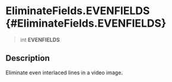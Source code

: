 EliminateFields.EVENFIELDS {#EliminateFields.EVENFIELDS}
==========================

> int **EVENFIELDS**

Description
-----------

Eliminate even interlaced lines in a video image.
